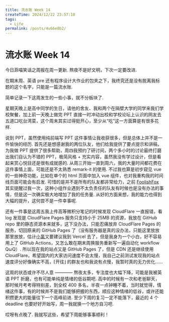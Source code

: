 ```yaml
---
title: 流水账 Week 14
createTime: 2024/12/22 23:57:10
tags:
  - Life
permalink: /posts/4v66e0b2/
---
```

# 流水账 Week 14

今日菲喵笑话之周报在周一更新. 熬夜不是好文明，下次一定要改进.

在期末周、英语 pre 还有程序设计大作业的包夹之下，我终究还是没有脱离我标题的这个名字，只能是一篇流水账.

简单记录一下这周发生的一些小事，就不分板块了.

星期天晚上是高中同学的生日，请他的舍友、我和两个在隔壁大学的同学来我们学校聚餐，加上前一天晚上做完 PPT 直接一时冲动出校和学校论坛上认识的网友去五道口吃台湾菜，这个周末其实过得挺开心，至少从“吃”这一方面算是有很多花样.

说到 PPT，虽然使用纯前端写 PPT 这件事情让我收获很多，但是总体上并不是一件愉快的经历. 首先还是想感谢我的两位队友，他们给我提供了要点提示和讲稿，为我做 PPT 提供了很多帮助，周四我预约了研讨间，两个多小时的讨论最终打磨出我们自认为不错的 PPT，极简风格 + 充实内容，虽然我没有学过设计，但是看起来赏心悦目还是很有成就感的. 从周三开始一直到周六，我的大量时间都花费在这件事情上面，可能还是不太熟悉 remark-it 的使用. 不过我也算是初步窥见 vue 的一些神奇功能，比如在单个的 html 页面中加入 vue 组件，也对我重构我的时间线页面可能会有启发. 可惜的是并不是所有的队友都非常给力，之前 [FoolishFox](https://foolishfox.cn/) 其实提醒过我一次，这种小组作业遇到不太负责任的队友有时候也是没有办法的事情，但是这一次确实极大地增加了我的任务量. 从好的方面来想，我的能力也得到大幅的提升，这何尝不是一件幸事呢.

还有一件事是这周五我上传高等微积分笔记的时候发现 CloudFlare 一直报错，看 log 发现是 CloudFlare Pages 服务只支持小于 25MB 的资源，我放在 GitHub repo 里的静态资源本来就多，这下没办法，只能忍痛放弃 CloudFlare Pages 的服务，切回原来的 GitHub Pages 了（没有服务器是真的没办法，只能这里放放那里放放，估计[小氯](https://www.yoghurtlee.com/)又要建议我到 Vercel 去了，但是我身为一个小白，好不容易用上了 GitHub Actions，又怎么敢在期末周换服务重新写一遍自动化 workflow Q$\omega$Q）. 所以现在我的站点又是 GitHub Pages 了，但是 CDN 还是继续使用 CloudFlare，希望国内的大家访问速度不会太慢，我自己之前测试发现我的站点速度评分好像确实不高，⌈开往⌋ 的群友也和我说有点慢，我暂时真的无力优化……

这周的状态或许不尽人意 ———— 熬夜太多，专注度也大幅下降，可能是我被英语 PPT 折磨，也有可能单纯是情绪的低谷期吧. 高中的时候有一次和老爸聊天，那时候月考考得特别差，到全校 400 多名，半夜一点钟睡不着，当时就觉得，情绪这件事，有的时候并不是我们能够把握的东西，顺应这种情绪的低谷，或许还能积攒更大的能量往下一个高峰前进. 至少下周的复习一定不能落下，最近的 4 个 deadline 也要好好开始写，周一我就换一个地方自习吧.

哎呀有点晚了. 我就写这些，希望下周能够事事顺利！